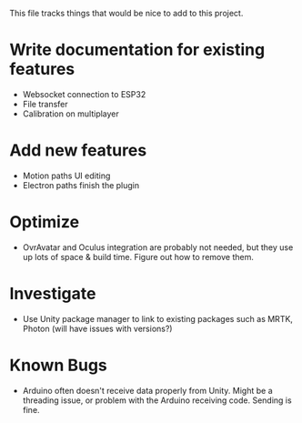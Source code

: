 This file tracks things that would be nice to add to this project.

# Write documentation for existing features
* Websocket connection to ESP32
* File transfer
* Calibration on multiplayer

# Add new features
* Motion paths UI editing
* Electron paths finish the plugin

# Optimize
* OvrAvatar and Oculus integration are probably not needed, but they use up lots of space & build time. Figure out how to remove them.

# Investigate
* Use Unity package manager to link to existing packages such as MRTK, Photon (will have issues with versions?)

# Known Bugs
* Arduino often doesn't receive data properly from Unity. Might be a threading issue, or problem with the Arduino receiving code. Sending is fine.


